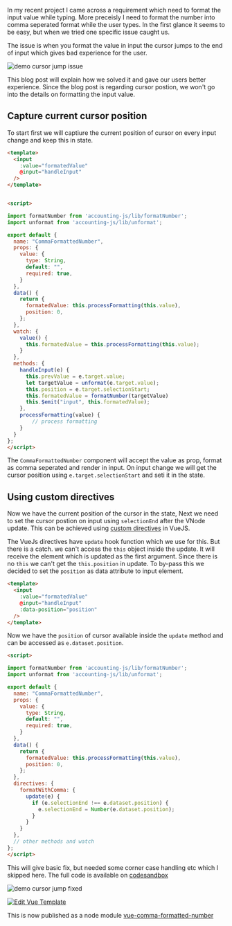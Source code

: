 <!--


---
 'VueJS : update input value without losing cursor position'
excerpt: 'VueJS : update input value without losing cursor position'
date: 2018-11-07 00:05:00 IST
updated: 2018-11-07 00:05:00 IST
categories: vue
tags: vue
image: https://s3.ap-south-1.amazonaws.com/revathskumar-blog-images/2018/vue-cursor-jump-fix/cursor-jump-fixed.gif
---

-->
<!DOCTYPE html>
<html>

<head>
  <title>basic-git-workflow</title>
  <meta charset="utf-8">
  <meta name="viewport" content="width=device-width, initial-scale=1.0">


  <link rel="stylesheet" href="./css/bootstrap.css">
  <link rel="stylesheet" href="./css/bootstrap.grid.css">
  <link rel="stylesheet" href="./css/bootstrap.min.css">
  <link rel="stylesheet" href="./css/bootstrap-reboot.min.css">
  <link rel="stylesheet" href="./css/bootstrap.css.map">
  <link rel="stylesheet" href="./css/blog-home.css">
  <link rel="stylesheet" href="./css/prism.css">
  <script async defer src="./css/prism.js"></script>
</head>

<body>

In my recent project I came across a requirement which need to format the input value while typing. More preceisly I need to format the number into comma seperated format while the user types. In the first glance it seems to be easy, but when we tried one specific issue caught us.

The issue is when you format the value in input the cursor jumps to the end of input which gives bad experience for the user.

![demo cursor jump issue](https://s3.ap-south-1.amazonaws.com/revathskumar-blog-images/2018/vue-cursor-jump-fix/cursor-jump.gif)

This blog post will explain how we solved it and gave our users better experience. Since the blog post is regarding cursor postion, we won't go into the details on formatting the input value.

## <a class="anchor" name="capture-position" href="#capture-position"><i class="anchor-icon"></i></a>Capture current cursor position

To start first we will captiure the current position of cursor on every input change and keep this in state.

```html
<template>
  <input
    :value="formatedValue"
    @input="handleInput"
  />
</template>


<script>

import formatNumber from 'accounting-js/lib/formatNumber';
import unformat from 'accounting-js/lib/unformat';

export default {
  name: "CommaFormattedNumber",
  props: {
    value: {
      type: String,
      default: "",
      required: true,
    }
  },
  data() {
    return {
      formatedValue: this.processFormatting(this.value),
      position: 0,
    };
  },
  watch: {
    value() {
      this.formatedValue = this.processFormatting(this.value);
    }
  },
  methods: {
    handleInput(e) {
      this.prevValue = e.target.value;
      let targetValue = unformat(e.target.value);
      this.position = e.target.selectionStart;
      this.formatedValue = formatNumber(targetValue)
      this.$emit("input", this.formatedValue);
    },
    processFormatting(value) {
        // process formatting
    }
  }
};
</script>
```

The `CommaFormattedNumber` component will accept the value as prop, format as comma seperated and render in input. On input change we will get the cursor position using `e.target.selectionStart` and seti it in the state.


## <a class="anchor" name="using-directives" href="#using-directives"><i class="anchor-icon"></i></a>Using custom directives

Now we have the current position of the cursor in the state, Next we need to set the cursor postion on input using `selectionEnd` after the VNode update. This can be achieved using [custom directives][custom_directives] in VueJS. 

The VueJs directives have `update` hook function which we use for this. But there is a catch. we can't access the `this` object inside the update. It will receive the element which is updated as the first argument. Since there is no `this` we can't get the `this.position` in update. To by-pass this we decided to set the `position` as data attribute to input element.

```html
<template>
  <input
    :value="formatedValue"
    @input="handleInput"
    :data-position="position"
  />
</template>
```

Now we have the `position` of cursor available inside the `update` method and can be accessed as `e.dataset.position`.

```html
<script>

import formatNumber from 'accounting-js/lib/formatNumber';
import unformat from 'accounting-js/lib/unformat';

export default {
  name: "CommaFormattedNumber",
  props: {
    value: {
      type: String,
      default: "",
      required: true,
    }
  },
  data() {
    return {
      formatedValue: this.processFormatting(this.value),
      position: 0,
    };
  },
  directives: {
    formatWithComma: {
      update(e) {
        if (e.selectionEnd !== e.dataset.position) {
          e.selectionEnd = Number(e.dataset.position);
        }
      }
    }
  },
  // other methods and watch
};
</script>
```

This will give basic fix, but needed some corner case handling etc which I skipped here. The full code is available on [codesandbox][codesandbox]

![demo cursor jump fixed](https://s3.ap-south-1.amazonaws.com/revathskumar-blog-images/2018/vue-cursor-jump-fix/cursor-jump-fixed.gif)

[![Edit Vue Template](https://codesandbox.io/static/img/play-codesandbox.svg)](https://codesandbox.io/s/0ovwj219kp?module=%2Fsrc%2Fcomponents%2FCommaFormattedNumber.vue&view=preview)

This is now published as a node module [vue-comma-formatted-number][vue_comma_formatted_number]

[custom_directives]: https://vuejs.org/v2/guide/custom-directive.html
[codesandbox]: https://codesandbox.io/s/0ovwj219kp
[vue_comma_formatted_number]:https://www.npmjs.com/package/vue-comma-formatted-number
